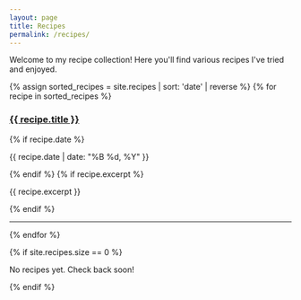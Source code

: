 ```yaml
---
layout: page
title: Recipes
permalink: /recipes/
---
```


Welcome to my recipe collection! Here you'll find various recipes I've tried and enjoyed.

{% assign sorted_recipes = site.recipes | sort: 'date' | reverse %}
{% for recipe in sorted_recipes %}
  <div class="posts-item">
    <h3><a href="{{ recipe.url | relative_url }}">{{ recipe.title }}</a></h3>
    {% if recipe.date %}
      <p class="posts-date">{{ recipe.date | date: "%B %d, %Y" }}</p>
    {% endif %}
    {% if recipe.excerpt %}
      <p class="posts-excerpt">{{ recipe.excerpt }}</p>
    {% endif %}
  </div>
  <hr class="separator">
{% endfor %}

{% if site.recipes.size == 0 %}
  <p>No recipes yet. Check back soon!</p>
{% endif %}

